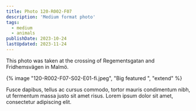 ```yaml
---
title: Photo 120-R002-F07
description: 'Medium format photo'
tags:
  - medium
  - animals
publishDate: 2023-10-24
lastUpdated: 2023-11-24
---
```


<p class="lead">This photo was taken at the crossing of Regementsgatan and Fridhemsvägen in Malmö.</p>

{% image "120-R002-F07-S02-E01-fi.jpeg", "Big featured ", "extend" %}

Fusce dapibus, tellus ac cursus commodo, tortor mauris condimentum nibh, ut fermentum massa justo sit amet risus. Lorem ipsum dolor sit amet, consectetur adipiscing elit.
